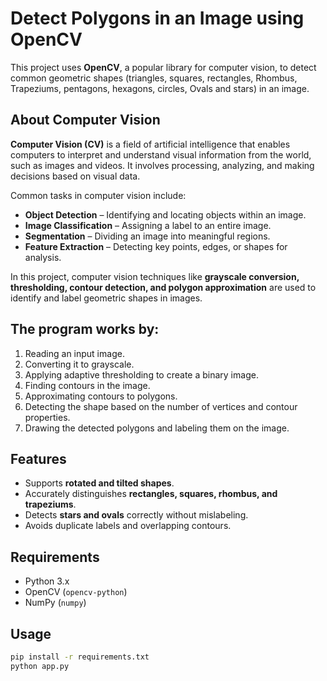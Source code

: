 # Detect Polygons in an Image using OpenCV

This project uses **OpenCV**, a popular library for computer vision, to detect common geometric shapes (triangles, squares, rectangles, Rhombus, Trapeziums, pentagons, hexagons, circles, Ovals and stars) in an image.

## About Computer Vision
**Computer Vision (CV)** is a field of artificial intelligence that enables computers to interpret and understand visual information from the world, such as images and videos. It involves processing, analyzing, and making decisions based on visual data.

Common tasks in computer vision include:
- **Object Detection** – Identifying and locating objects within an image.
- **Image Classification** – Assigning a label to an entire image.
- **Segmentation** – Dividing an image into meaningful regions.
- **Feature Extraction** – Detecting key points, edges, or shapes for analysis.

In this project, computer vision techniques like 
**grayscale conversion, thresholding, contour detection, and polygon approximation** 
are used to identify and label geometric shapes in images.

## The program works by:
1. Reading an input image.
2. Converting it to grayscale.
3. Applying adaptive thresholding to create a binary image.
4. Finding contours in the image.
5. Approximating contours to polygons.
6. Detecting the shape based on the number of vertices and contour properties.
7. Drawing the detected polygons and labeling them on the image.

## Features
- Supports **rotated and tilted shapes**.
- Accurately distinguishes **rectangles, squares, rhombus, and trapeziums**.  
- Detects **stars and ovals** correctly without mislabeling.  
- Avoids duplicate labels and overlapping contours.

## Requirements
- Python 3.x  
- OpenCV (`opencv-python`)
- NumPy (`numpy`)

## Usage
```bash
pip install -r requirements.txt
python app.py
